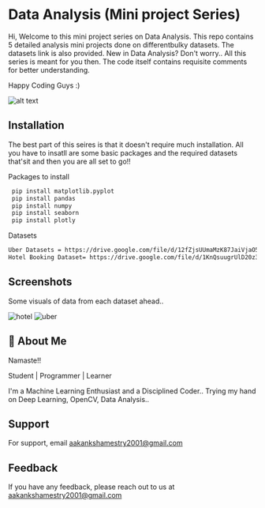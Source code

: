 
# Data Analysis  (Mini project Series)

Hi,
   Welcome to this mini project series on Data Analysis. This repo contains 5 detailed analysis mini projects done on differentbulky datasets. The datasets link is also provided. 
   New in Data Analysis? Don't worry.. All this series is meant for you then. The code itself contains requisite comments for better understanding. 

   Happy Coding Guys :)


![alt text](https://www.infocepts.com/wp-content/uploads/2016/01/real-time-data.jpg)
## Installation

The best part of this seires is that it doesn't require much installation.
All you have to insatll are some basic packages and the required datasets that'sit and then you are all set to go!!

Packages to install

```bash
 pip install matplotlib.pyplot 
 pip install pandas
 pip install numpy
 pip install seaborn
 pip install plotly
```
 Datasets   
 ```bash
Uber Datasets = https://drive.google.com/file/d/12fZjsUUmaMzK87JaiVjaO5X9Z_cjjC9b/view?usp=sharing
 Hotel Booking Dataset= https://drive.google.com/file/d/1KnQsuugrUlD20z37Cs2c5UEv-1Plyadj/view?usp=sharing
 ```
## Screenshots

Some visuals of data from each dataset ahead..

![hotel](https://user-images.githubusercontent.com/69616742/132134927-848c4acb-0c67-42d5-a259-ef5c4f3725f2.png)
![uber](https://user-images.githubusercontent.com/69616742/132134934-9d17d368-5ffa-4ead-87e5-5950fc6b58e1.png)

  
## 🚀 About Me
Namaste!!

Student | Programmer | Learner

I'm a Machine Learning Enthusiast and a Disciplined Coder.. Trying my hand on Deep Learning, OpenCV, Data Analysis..

  
## Support

For support, email aakankshamestry2001@gmail.com 

  
## Feedback

If you have any feedback, please reach out to us at aakankshamestry2001@gmail.com
  
